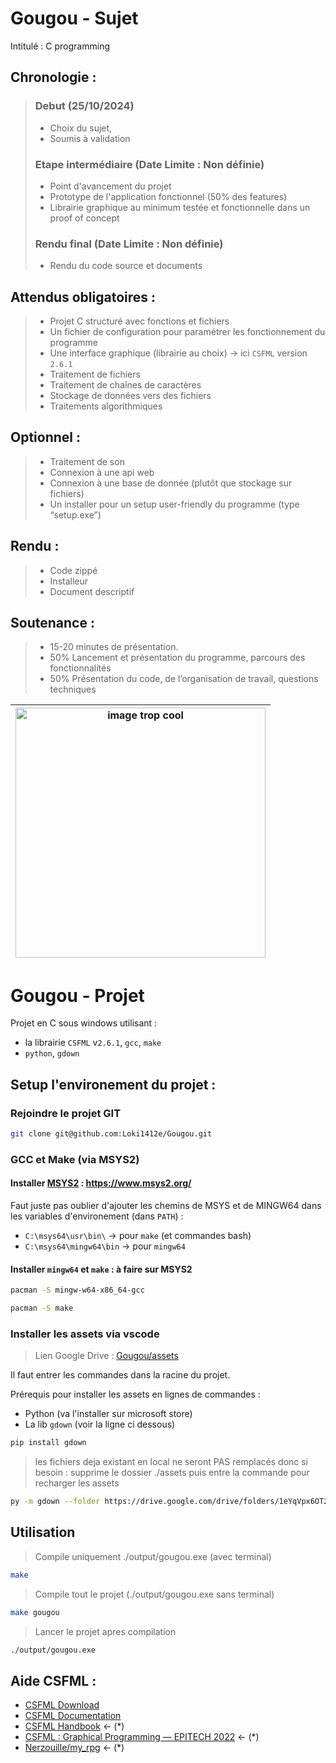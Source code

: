 # Gougou - Sujet

Intitulé : C programming

## Chronologie :

> ### Debut (25/10/2024)
>  * Choix du sujet,
>  * Soumis à validation
> ### Etape intermédiaire (Date Limite : Non définie)
> * Point d'avancement du projet
> * Prototype de l'application fonctionnel (50% des features)
> * Librairie graphique au minimum testée et fonctionnelle dans un proof of concept
> ### Rendu final (Date Limite : Non définie)
>  * Rendu du code source et documents

## Attendus obligatoires :
> - Projet C structuré avec fonctions et fichiers
> - Un fichier de configuration pour paramétrer les fonctionnement du programme
> - Une interface graphique (librairie au choix) -> ici `CSFML` version `2.6.1`
> - Traitement de fichiers
> - Traitement de chaînes de caractères
> - Stockage de données vers des fichiers
> - Traitements algorithmiques

## Optionnel :
> - Traitement de son
> - Connexion à une api web
> - Connexion à une base de donnée (plutôt que stockage sur fichiers)
> - Un installer pour un setup user-friendly du programme (type “setup.exe”)

## Rendu :
> - Code zippé
> - Installeur
> - Document descriptif

## Soutenance :
> - 15-20 minutes de présentation.
> - 50% Lancement et présentation du programme, parcours des fonctionnalités
> - 50% Présentation du code, de l’organisation de travail, questions techniques


| <img src="https://i.ibb.co/RQZWfsP/die-wand.jpg" alt="image trop cool" width="400"> |
| :-: |


# Gougou - Projet

Projet en C sous windows utilisant : 
- la librairie `CSFML` v`2.6.1`, `gcc`, `make`
- `python`, `gdown`

## Setup l'environement du projet :

### Rejoindre le projet GIT
```bash
git clone git@github.com:Loki1412e/Gougou.git
```

### GCC et Make (via MSYS2)

#### Installer [**MSYS2**](https://www.msys2.org/) : https://www.msys2.org/

Faut juste pas oublier d'ajouter les chemins de MSYS et de MINGW64 dans les variables d'environement (dans `PATH`) :
- `C:\msys64\usr\bin\` -> pour `make` (et commandes bash)
- `C:\msys64\mingw64\bin` -> pour `mingw64`

#### Installer `mingw64` et `make` : à faire sur MSYS2
```bash
pacman -S mingw-w64-x86_64-gcc
```
```bash
pacman -S make
```

### Installer les assets via vscode
> Lien Google Drive : [Gougou/assets](https://drive.google.com/drive/folders/1eYqVpx6OT2iBl6RiNMA0K5kwdwIUOAKj?usp=sharing)

Il faut entrer les commandes dans la racine du projet.

Prérequis pour installer les assets en lignes de commandes :
- Python (va l'installer sur microsoft store)
- La lib `gdown` (voir la ligne ci dessous)

```bash
pip install gdown
```

> les fichiers deja existant en local ne seront PAS remplacés
> donc si besoin : supprime le dossier ./assets puis entre la commande pour recharger les assets

```bash
py -m gdown --folder https://drive.google.com/drive/folders/1eYqVpx6OT2iBl6RiNMA0K5kwdwIUOAKj?usp=sharing
```

## Utilisation

> Compile uniquement ./output/gougou.exe (avec terminal)
```bash
make
```

> Compile tout le projet (./output/gougou.exe sans terminal)
```bash
make gougou
```

> Lancer le projet apres compilation
```bash
./output/gougou.exe
```

## Aide CSFML :

* <a href="https://www.sfml-dev.org/download/csfml/" target="blank">CSFML Download</a>
* <a href="https://26.customprotocol.com/csfml/index.htm" target="blank">CSFML Documentation</a>
* <a href="https://csfml.1l.is/" target="blank">CSFML Handbook</a> <- (\*)
* <a href="https://epitech-2022-technical-documentation.readthedocs.io/en/latest/csfml.html" target="blank">CSFML : Graphical Programming — EPITECH 2022</a> <- (\*)
* <a href="https://github.com/Nerzouille/my_rpg" target="blank">Nerzouille/my_rpg</a> <- (\*)
